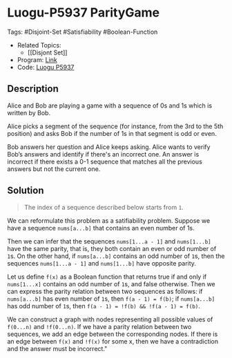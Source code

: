 # Luogu-P5937 ParityGame

Tags: #Disjoint-Set #Satisfiability #Boolean-Function

* Related Topics:
    * [[Disjont Set]]
* Program: [Link][1]
* Code: [Luogu P5937][2]

## Description

Alice and Bob are playing a game with a sequence of 0s and 1s which is written by Bob.

Alice picks a segment of the sequence (for instance, from the 3rd to the 5th position) and asks Bob if the number of 1s in that segment is odd or even.

Bob answers her question and Alice keeps asking. Alice wants to verify Bob’s answers and identify if there's an incorrect one. An answer is incorrect if there exists a 0-1 sequence that matches all the previous answers but not the current one.

## Solution

> The index of a sequence described below starts from `1`.

We can reformulate this problem as a satifiability problem. Suppose we have a sequence `nums[a...b]` that contains an even number of 1s.

Then we can infer that the sequences `nums[1...a - 1]` and `nums[1...b]` have the same parity, that is, they both contain an even or odd number of `1`s. On the other hand, if `nums[a...b]` contains an odd number of `1`s, then the sequences `nums[1...a - 1]` and `nums[1...b]` have opposite parity.

Let us define `f(x)` as a Boolean function that returns true if and only if `nums[1...x]` contains an odd number of `1`s, and false otherwise. Then we can express the parity relation between two sequences as follows: if `nums[a...b]` has even number of `1`s, then `f(a - 1) = f(b)`; if `nums[a...b]` has odd number of `1`s, then `f(a - 1) = !f(b) && !f(a - 1) = f(b)`.

We can construct a graph with nodes representing all possible values of `f(0...n)` and `!f(0...n)`. If we have a parity relation between two sequences, we add an edge between the corresponding nodes. If there is an edge between `f(x)` and `!f(x)` for some x, then we have a contradiction and the answer must be incorrect."

[1]: https://www.luogu.com.cn/problem/P5937
[2]: https://github.com/Wizmann/ACM-ICPC/blob/master/Luogu/P5937.cc